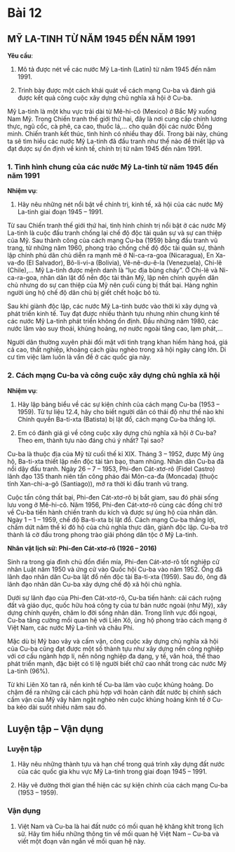 # Bài 12
## MỸ LA-TINH TỪ NĂM 1945 ĐẾN NĂM 1991

**Yêu cầu**:

1. Mô tả được nét về các nước Mỹ La-tinh (Latin) từ năm 1945 đến năm 1991.

2. Trình bày được một cách khái quát về cách mạng Cu-ba và đánh giá được kết quả công cuộc xây dựng chủ nghĩa xã hội ở Cu-ba.

Mỹ La-tinh là một khu vực trải dài từ Mê-hi-cô (Mexico) ở Bắc Mỹ xuống Nam Mỹ. Trong Chiến tranh thế giới thứ hai, đây là nơi cung cấp chính lương thực, ngũ cốc, cà phê, ca cao, thuốc lá,... cho quân đội các nước Đồng minh. Chiến tranh kết thúc, tình hình có nhiều thay đổi. Trong bài này, chúng ta sẽ tìm hiểu các nước Mỹ La-tinh đã đấu tranh như thế nào để thiết lập và đạt được sự ổn định về kinh tế, chính trị từ năm 1945 đến năm 1991.

### 1. Tình hình chung của các nước Mỹ La-tinh từ năm 1945 đến năm 1991

**Nhiệm vụ**:

1. Hãy nêu những nét nổi bật về chính trị, kinh tế, xã hội của các nước Mỹ La-tinh giai đoạn 1945 – 1991.

Từ sau Chiến tranh thế giới thứ hai, tình hình chính trị nổi bật ở các nước Mỹ La-tinh là cuộc đấu tranh chống lại chế độ độc tài quân sự và sự can thiệp của Mỹ. Sau thành công của cách mạng Cu-ba (1959) bằng đấu tranh vũ trang, từ những năm 1960, phong trào chống chế độ độc tài quân sự, thành lập chính phủ dân chủ diễn ra mạnh mẽ ở Ni-ca-ra-goa (Nicaragua), En Xa-va-đo (El Salvador), Bô-li-vi-a (Bolivia), Vê-nê-du-ê-la (Venezuela), Chi-lê (Chile),... Mỹ La-tinh được mệnh danh là “lục địa bùng cháy”. Ở Chi-lê và Ni-ca-ra-goa, nhân dân lật đổ nền độc tài thân Mỹ, lập nên chính quyền dân chủ nhưng do sự can thiệp của Mỹ nên cuối cùng bị thất bại. Hàng nghìn người ủng hộ chế độ dân chủ bị giết chết hoặc bỏ tù.

Sau khi giành độc lập, các nước Mỹ La-tinh bước vào thời kì xây dựng và phát triển kinh tế. Tuy đạt được nhiều thành tựu nhưng nhìn chung kinh tế các nước Mỹ La-tinh phát triển không ổn định. Đầu những năm 1980, các nước lâm vào suy thoái, khủng hoảng, nợ nước ngoài tăng cao, lạm phát,...

Người dân thường xuyên phải đối mặt với tình trạng khan hiếm hàng hoá, giá cả cao, thất nghiệp, khoảng cách giàu nghèo trong xã hội ngày càng lớn. Di cư tìm việc làm luôn là vấn đề ở các quốc gia này.

### 2. Cách mạng Cu-ba và công cuộc xây dựng chủ nghĩa xã hội

**Nhiệm vụ**:

1. Hãy lập bảng biểu về các sự kiện chính của cách mạng Cu-ba (1953 – 1959). Từ tư liệu 12.4, hãy cho biết người dân có thái độ như thế nào khi Chính quyền Ba-ti-xta (Batista) bị lật đổ, cách mạng Cu-ba thắng lợi.

2. Em có đánh giá gì về công cuộc xây dựng chủ nghĩa xã hội ở Cu-ba? Theo em, thành tựu nào đáng chú ý nhất? Tại sao?

Cu-ba là thuộc địa của Mỹ từ cuối thế kỉ XIX. Tháng 3 – 1952, được Mỹ ủng hộ, Ba-ti-xta thiết lập nền độc tài tàn bạo, tham nhũng. Nhân dân Cu-ba đã nổi dậy đấu tranh. Ngày 26 – 7 – 1953, Phi-đen Cát-xtơ-rô (Fidel Castro) lãnh đạo 135 thanh niên tấn công pháo đài Môn-ca-đa (Moncada) (thuộc tỉnh Xan-chi-a-gô (Santiago)), mở ra thời kì đấu tranh vũ trang.

Cuộc tấn công thất bại, Phi-đen Cát-xtơ-rô bị bắt giam, sau đó phải sống lưu vong ở Mê-hi-cô. Năm 1956, Phi-đen Cát-xtơ-rô cùng các đồng chí trở về Cu-ba tiến hành chiến tranh du kích và được sự ủng hộ của nhân dân. Ngày 1 – 1 – 1959, chế độ Ba-ti-xta bị lật đổ. Cách mạng Cu-ba thắng lợi, chấm dứt năm thế kỉ đô hộ của chủ nghĩa thực dân, giành độc lập. Cu-ba trở thành lá cờ đầu trong phong trào giải phóng dân tộc ở Mỹ La-tinh.

**Nhân vật lịch sử: Phi-đen Cát-xtơ-rô (1926 – 2016)**

Sinh ra trong gia đình chủ đồn điền mía, Phi-đen Cát-xtơ-rô tốt nghiệp cử nhân Luật năm 1950 và ứng cử vào Quốc hội Cu-ba vào năm 1952. Ông đã lãnh đạo nhân dân Cu-ba lật đổ nền độc tài Ba-ti-xta (1959). Sau đó, ông đã lãnh đạo nhân dân Cu-ba xây dựng chế độ xã hội chủ nghĩa.

Dưới sự lãnh đạo của Phi-đen Cát-xtơ-rô, Cu-ba tiến hành: cải cách ruộng đất và giáo dục, quốc hữu hoá công ty của tư bản nước ngoài (như Mỹ), xây dựng chính quyền, chăm lo đời sống nhân dân. Trong lĩnh vực đối ngoại, Cu-ba tăng cường mối quan hệ với Liên Xô, ủng hộ phong trào cách mạng ở Việt Nam, các nước Mỹ La-tinh và châu Phi.

Mặc dù bị Mỹ bao vây và cấm vận, công cuộc xây dựng chủ nghĩa xã hội của Cu-ba cũng đạt được một số thành tựu như xây dựng nền công nghiệp với cơ cấu ngành hợp lí, nền nông nghiệp đa dạng, y tế, văn hoá, thể thao phát triển mạnh, đặc biệt có tỉ lệ người biết chữ cao nhất trong các nước Mỹ La-tinh (96%).

Từ khi Liên Xô tan rã, nền kinh tế Cu-ba lâm vào cuộc khủng hoảng. Do chậm đề ra những cải cách phù hợp với hoàn cảnh đất nước bị chính sách cấm vận của Mỹ vây hãm ngặt nghèo nên cuộc khủng hoảng kinh tế ở Cu-ba kéo dài suốt nhiều năm sau đó.

## Luyện tập – Vận dụng

### Luyện tập

1.  Hãy nêu những thành tựu và hạn chế trong quá trình xây dựng đất nước của các quốc gia khu vực Mỹ La-tinh trong giai đoạn 1945 – 1991.

2.  Hãy vẽ đường thời gian thể hiện các sự kiện chính của cách mạng Cu-ba (1953 – 1959).

### Vận dụng

1.  Việt Nam và Cu-ba là hai đất nước có mối quan hệ khăng khít trong lịch sử. Hãy tìm hiểu những thông tin về mối quan hệ Việt Nam – Cu-ba và viết một đoạn văn ngắn về mối quan hệ này.
